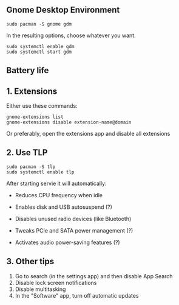 ## Gnome Desktop Environment
```sudo pacman -S gnome gdm```

In the resulting options, choose whatever you want.

```
sudo systemctl enable gdm
sudo systemctl start gdm
```

## Battery life
## 1. Extensions
Either use these commands:
```
gnome-extensions list
gnome-extensions disable extension-name@domain
```
Or preferably, open the extensions app and disable all extensions
## 2. Use TLP
```
sudo pacman -S tlp
sudo systemctl enable tlp 
```
After starting servie it will automatically:

- Reduces CPU frequency when idle

- Enables disk and USB autosuspend (?)

- Disables unused radio devices (like Bluetooth)

- Tweaks PCIe and SATA power management (?)

- Activates audio power-saving features (?)
## 3. Other tips
1. Go to search (in the settings app) and then disable App Search
2. Disable lock screen notifications
3. Disable multitasking
4. In the "Software" app, turn off automatic updates
